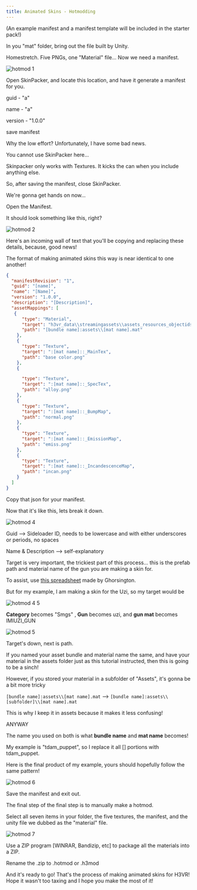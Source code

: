 ```yaml
---
title: Animated Skins - Hotmodding
---
```


(An example manifest and a manifest template will be included in the starter pack!)

In you "mat" folder, bring out the file built by Unity.

Homestretch. Five PNGs, one "Material" file... Now we need a manifest.

![hotmod 1](images/hotmod/hotmod_1.png)

Open SkinPacker, and locate this location, and have it generate a manifest for you.

guid - "a"

name - "a"

version - "1.0.0"

save manifest

Why the low effort? Unfortunately, I have some bad news.

You cannot use SkinPacker here...

Skinpacker only works with Textures. It kicks the can when you include anything else.

So, after saving the manifest, close SkinPacker.

We're gonna get hands on now...

Open the Manifest.

It should look something like this, right?

![hotmod 2](images/hotmod/hotmod_2.png)

Here's an incoming wall of text that you'll be copying and replacing these details, because, good news!

The format of making animated skins this way is near identical to one another!

```json
{
  "manifestRevision": "1",
  "guid": "[name]",
  "name": "[Name]",
  "version": "1.0.0",
  "description": "[Description]",
  "assetMappings": [
   {
      "type": "Material",
      "target": "h3vr_data\\streamingassets\\assets_resources_objectids_weaponry_[category]\\[gun]:[gun mat]",
      "path": "[bundle name]:assets\\[mat name].mat"
    },
    {
      "type": "Texture",
      "target": ":[mat name]::_MainTex",
      "path": "base color.png"
    },
    {

      "type": "Texture",
      "target": ":[mat name]::_SpecTex",
      "path": "alloy.png"
    },
    {
      "type": "Texture",
      "target": ":[mat name]::_BumpMap",
      "path": "normal.png"
    },
    {
      "type": "Texture",
      "target": ":[mat name]::_EmissionMap",
      "path": "emiss.png"
    },
    {
      "type": "Texture",
      "target": ":[mat name]::_IncandescenceMap",
      "path": "incan.png"
    }
  ]
}
```

Copy that json for your manifest.

Now that it's like this, lets break it down.

![hotmod 4](images/hotmod/hotmod_4.png)

Guid --> Sideloader ID, needs to be lowercase and with either underscores or periods, no spaces

Name & Description --> self-explanatory

Target is very important, the trickiest part of this process... this is the prefab path and material name of the gun you are making a skin for.

To assist, use [this spreadsheet](https://docs.google.com/spreadsheets/d/1Mjeo410-2wgou9JHSb_I1VltNTyzNXZX_EwhMNsfH6Y/edit#gid=1966002968) made by Ghorsington.

But for my example, I am making a skin for the Uzi, so my target would be

![hotmod 4 5](images/hotmod/hotmod_4_5.png)

**Category** becomes "Smgs" , **Gun** becomes uzi, and **gun mat** becomes IMIUZI_GUN

![hotmod 5](images/hotmod/hotmod_5.png)

Target's down, next is path.

If you named your asset bundle and material name the same, and have your material in the assets folder just as this tutorial instructed, then this is going to be a sinch!

However, if you stored your material in a subfolder of "Assets", it's gonna be a bit more tricky

`[bundle name]:assets\\[mat name].mat` --> `[bundle name]:assets\\[subfolder]\\[mat name].mat`

This is why I keep it in assets because it makes it less confusing!

ANYWAY

The name you used on both is what **bundle name** and **mat name** becomes!

My example is "tdam_puppet", so I replace it all [] portions with tdam_puppet.

Here is the final product of my example, yours should hopefully follow the same pattern!

![hotmod 6](images/hotmod/hotmod_6.png)

Save the manifest and exit out.

The final step of the final step is to manually make a hotmod.

Select all seven items in your folder, the five textures, the manifest, and the unity file we dubbed as the "material" file.

![hotmod 7](images/hotmod/hotmod_7.png)

Use a ZIP program [WINRAR, Bandizip, etc] to package all the materials into a ZIP.

Rename the .zip to .hotmod or .h3mod

And it's ready to go! That's the process of making animated skins for H3VR! Hope it wasn't too taxing and I hope you make the most of it!

